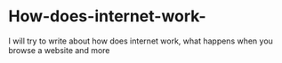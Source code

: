 # How-does-internet-work-
I will try to write about how does internet work, what happens when you browse a website and more
